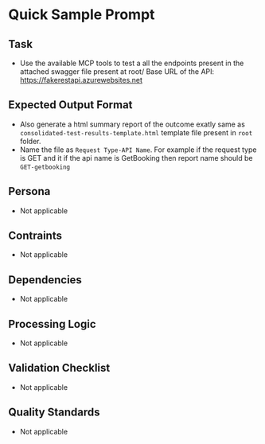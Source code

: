 # Quick Sample Prompt



## Task
- Use the available MCP tools to test a all the endpoints present in the attached swagger file present at root/
Base URL of the API:  https://fakerestapi.azurewebsites.net

## Expected Output Format
- Also generate a html summary report of the outcome exatly same as `consolidated-test-results-template.html` template file present in `root` folder.
- Name the file as `Request Type-API Name`. For example if the request type is GET and it if the api name is GetBooking then report name should be `GET-getbooking`

## Persona
- Not applicable

## Contraints
- Not applicable

## Dependencies
- Not applicable

## Processing Logic
- Not applicable

## Validation Checklist
- Not applicable

## Quality Standards
- Not applicable


<!-- - Use the available MCP tools to test a all the endpoints present in the attached swagger file

- Summarise the test execution for each endpoint.
    1. If tests fail then explain the root cause of the failure and suggest potential solution to fix the issue.

- If it is a bug in the API then draft a Xray bug summary, description by following industry best bug reporting practices.

- Generate an HTML test report with a clean, readable layout:
    1. Display request details (endpoint, headers, body) on the left side of the screen
    2. Display response details (status code, headers, body) on the right side of the screen
    3. Save the html report as name (http verb type + meaningful name of the api)  in the following directory: root/test-report/ -->